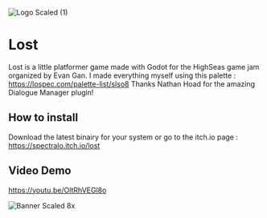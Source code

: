 ![Logo Scaled (1)](https://github.com/user-attachments/assets/12e74856-a3d1-4d1e-9f7f-9bead1645464)

# Lost

Lost is a little platformer game made with Godot for the HighSeas game jam organized by Evan Gan.
I made everything myself using this palette : https://lospec.com/palette-list/slso8
Thanks Nathan Hoad for the amazing Dialogue Manager plugin!

## How to install

Download the latest binairy for your system or go to the itch.io page : https://spectralo.itch.io/lost

## Video Demo

https://youtu.be/OltRhVEGl8o




![Banner Scaled 8x](https://github.com/user-attachments/assets/f7640da6-dfbe-49ed-b72d-b45f186fb646)
